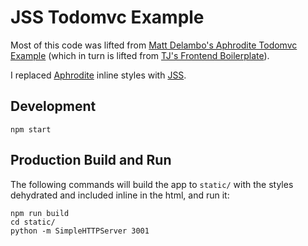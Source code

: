 # JSS Todomvc Example

Most of this code was lifted from [Matt Delambo's Aphrodite Todomvc Example](https://github.com/delambo/react-todomvc-aphrodite) (which in turn is lifted from [TJ's Frontend Boilerplate](https://github.com/tj/frontend-boilerplate)).

I replaced [Aphrodite](https://github.com/Khan/aphrodite) inline styles with [JSS](https://github.com/jsstyles/jss).

## Development

```
npm start
```

## Production Build and Run

The following commands will build the app to `static/` with the styles dehydrated and included inline in the html, and run it:

```
npm run build
cd static/
python -m SimpleHTTPServer 3001
```
